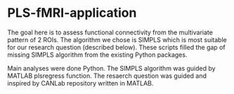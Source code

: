 # PLS-fMRI-application

The goal here is to assess functional connectivity from the multivariate pattern of 2 ROIs. The algorithm we chose is SIMPLS which is most suitable for our research question (described below). These scripts filled the gap of missing SIMPLS algorithm from the existing Python packages. 

Main analyses were done Python. The SIMPLS algorithm was guided by MATLAB plsregress function. The resaerch question was guided and inspired by CANLab repository written in MATLAB. 
